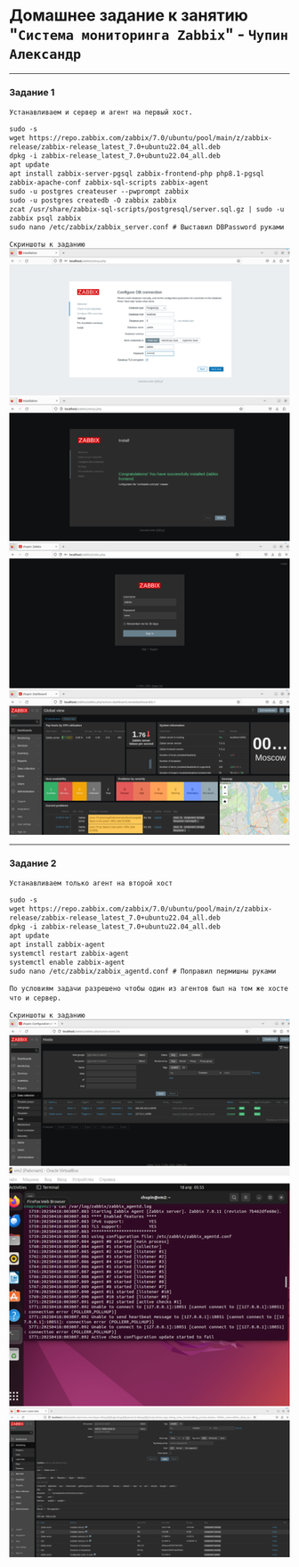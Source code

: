 # Домашнее задание к занятию "`Система мониторинга Zabbix`" - `Чупин Александр`

---

### Задание 1

`Устанавливаем и сервер и агент на первый хост.`

```
sudo -s
wget https://repo.zabbix.com/zabbix/7.0/ubuntu/pool/main/z/zabbix-release/zabbix-release_latest_7.0+ubuntu22.04_all.deb
dpkg -i zabbix-release_latest_7.0+ubuntu22.04_all.deb
apt update
apt install zabbix-server-pgsql zabbix-frontend-php php8.1-pgsql zabbix-apache-conf zabbix-sql-scripts zabbix-agent
sudo -u postgres createuser --pwprompt zabbix
sudo -u postgres createdb -O zabbix zabbix
zcat /usr/share/zabbix-sql-scripts/postgresql/server.sql.gz | sudo -u zabbix psql zabbix
sudo nano /etc/zabbix/zabbix_server.conf # Выставил DBPassword руками

```

`Скриншоты к заданию`
![Скрин 1](https://github.com/keyvin7/zabbix-1/blob/main/img/image1.png)
![Скрин 2](https://github.com/keyvin7/zabbix-1/blob/main/img/image2.png)
![Скрин 3](https://github.com/keyvin7/zabbix-1/blob/main/img/image3.png)
![Скрин 4](https://github.com/keyvin7/zabbix-1/blob/main/img/image4.png)

---

### Задание 2

`Устанавливаем только агент на второй хост`

```
sudo -s
wget https://repo.zabbix.com/zabbix/7.0/ubuntu/pool/main/z/zabbix-release/zabbix-release_latest_7.0+ubuntu22.04_all.deb
dpkg -i zabbix-release_latest_7.0+ubuntu22.04_all.deb
apt update
apt install zabbix-agent
systemctl restart zabbix-agent
systemctl enable zabbix-agent
sudo nano /etc/zabbix/zabbix_agentd.conf # Поправил пермишны руками

```
`По условиям задачи разрешено чтобы один из агентов был на том же хосте что и сервер.`

`Скриншоты к заданию`
![Скрин 5](https://github.com/keyvin7/zabbix-1/blob/main/img/image5.png)
![Скрин 6](https://github.com/keyvin7/zabbix-1/blob/main/img/image6.png)
![Скрин 7](https://github.com/keyvin7/zabbix-1/blob/main/img/image7.png)



